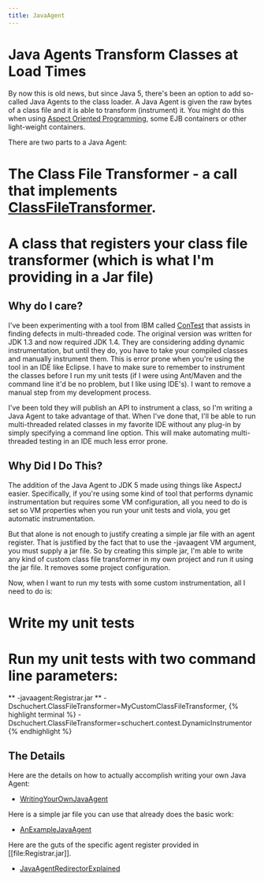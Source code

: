 ```yaml
---
title: JavaAgent
---
```

# Java Agents Transform Classes at Load Times
By now this is old news, but since Java 5, there's been an option to add so-called Java Agents to the class loader. A Java Agent is given the raw bytes of a class file and it is able to transform (instrument) it. You might do this when using [Aspect Oriented Programming](AOP), some EJB containers or other light-weight containers. 

There are two parts to a Java Agent:
# The Class File Transformer - a call that implements [ClassFileTransformer](http://java.sun.com/j2se/1.5.0/docs/api/java/lang/instrument/ClassFileTransformer.html).
# A class that registers your class file transformer (which is what I'm providing in a Jar file)

## Why do I care?
I've been experimenting with a tool from IBM called [ConTest](http://www.haifa.ibm.com/projects/verification/contest/index.html) that assists in finding defects in multi-threaded code. The original version was written for JDK 1.3 and now required JDK 1.4. They are considering adding dynamic instrumentation, but until they do, you have to take your compiled classes and manually instrument them. This is error prone when you're using the tool in an IDE like Eclipse. I have to make sure to remember to instrument the classes before I run my unit tests (if I were using Ant/Maven and the command line it'd be no problem, but I like using IDE's). I want to remove a manual step from my development process.

I've been told they will publish an API to instrument a class, so I'm writing a Java Agent to take advantage of that. When I've done that, I'll be able to run multi-threaded related classes in my favorite IDE without any plug-in by simply specifying a command line option. This will make automating multi-threaded testing in an IDE much less error prone.

## Why Did I Do This?
The addition of the Java Agent to JDK 5 made using things like AspectJ easier. Specifically, if you're using some kind of tool that performs dynamic instrumentation but requires some VM configuration, all you need to do is set so VM properties when you run your unit tests and viola, you get automatic instrumentation.

But that alone is not enough to justify creating a simple jar file with an agent register. That is justified by the fact that to use the -javaagent VM argument, you must supply a jar file. So by creating this simple jar, I'm able to write any kind of custom class file transformer in my own project and run it using the jar file. It removes some project configuration.

Now, when I want to run my tests with some custom instrumentation, all I need to do is:
# Write my unit tests
# Run my unit tests with two command line parameters:
** -javaagent:Registrar.jar
** -Dschuchert.ClassFileTransformer=MyCustomClassFileTransformer, 
{% highlight terminal %}
 -Dschuchert.ClassFileTransformer=schuchert.contest.DynamicInstrumentor
{% endhighlight %}


## The Details
Here are the details on how to actually accomplish writing your own Java Agent:
* [WritingYourOwnJavaAgent](WritingYourOwnJavaAgent)

Here is a simple jar file you can use that already does the basic work:
* [AnExampleJavaAgent](AnExampleJavaAgent)

Here are the guts of the specific agent register provided in [[file:Registrar.jar]].
* [JavaAgentRedirectorExplained](JavaAgentRedirectorExplained)
